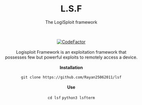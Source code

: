 <br>


<p align="center">
  <h1 align="center">L.S.F</h1>
  <p align="center">The LogiSploit framework</p>
</p>



<p align="center">
    <bLogisploit Framework</b><br>
    <br>
    <a href=""><img><img src="https://www.codefactor.io/repository/github/rayan25062011/lsf/badge" alt="CodeFactor" /></a><br>
    <br>
    Logisploit Framework is an exploitation framework that
    <br>possesses few but powerful exploits to remotely access a device.
    <br>
    <br>
    <b>Installation</b><br>
    <br>
    <code>git clone https://github.com/Rayan25062011/lsf</code>
    <br>
    <br>
    <b>Use</b><br>
    <br>
    <code>cd lsf</code>
    <code>python3 lsfterm</code>
    <br>
</p>
